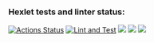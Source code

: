 ### Hexlet tests and linter status:
[![Actions Status](https://github.com/Serjio89/frontend-project-46/workflows/hexlet-check/badge.svg)](https://github.com/Serjio89/frontend-project-46/actions)
[![Lint and Test](https://github.com/Serjio89/frontend-project-46/actions/workflows/nodejs.yml/badge.svg)](https://github.com/Serjio89/frontend-project-46/actions/workflows/nodejs.yml)
<a href="https://codeclimate.com/github/Serjio89/frontend-project-46/maintainability"><img src="https://api.codeclimate.com/v1/badges/759b63a91d1345387436/maintainability" /></a>
<a href="https://codeclimate.com/github/Serjio89/frontend-project-46/test_coverage"><img src="https://api.codeclimate.com/v1/badges/759b63a91d1345387436/test_coverage" /></a>
<a href="https://asciinema.org/a/566898" target="_blank"><img src="https://asciinema.org/a/566898.svg" /></a>